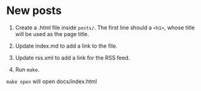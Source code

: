# New posts

1. Create a .html file inside `posts/`. The first line should a `<h1>`, whose
   title will be used as the page title.

2. Update index.md to add a link to the file.

3. Update rss.xml to add a link for the RSS feed.

4. Run `make`.

`make open` will open docs/index.html
